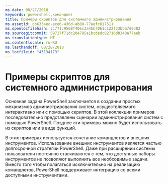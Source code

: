 ```yaml
---
ms.date: 08/27/2018
keywords: powershell,командлет
title: Примеры скриптов для системного администрирования
ms.assetid: db6334ec-ace6-436d-ab88-77aefc817511
ms.openlocfilehash: 3c771c9568f40ec3a4bb7061c122f33bba7d0382
ms.sourcegitcommit: 59727f71dc204785a1bcdedc02716d8340a77aeb
ms.translationtype: HT
ms.contentlocale: ru-RU
ms.lasthandoff: 08/28/2018
ms.locfileid: "43134173"
---
```

# <a name="sample-scripts-for-system-administration"></a>Примеры скриптов для системного администрирования

Основная задача PowerShell заключается в создании простых механизмов администрирования систем, осуществляемого интерактивно или с помощью скриптов. В этой коллекции примеров последовательно представлены сценарии администрирования систем с помощью PowerShell. Позднее эти примеры можно будет использовать из скриптов или в виде функций.

В этих примерах используется сочетание командлетов и внешних инструментов. Использование внешних инструментов является частью долгосрочной стратегии PowerShell. Даже при расширении системы пользователи постоянно сталкиваются с тем, что доступные наборы инструментов не позволяют выполнить все необходимые задачи. Вместо того чтобы полагаться исключительно на реализацию командлетов, PowerShell поддерживает интеграцию со всеми доступными инструментами.